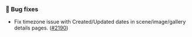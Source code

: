 ### 🐛 Bug fixes
* Fix timezone issue with Created/Updated dates in scene/image/gallery details pages. ([#2190](https://github.com/stashapp/stash/pull/2190))
